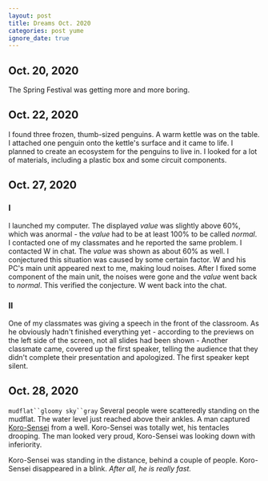 ```yaml
---
layout: post
title: Dreams Oct. 2020
categories: post yume
ignore_date: true
---
```

## Oct. 20, 2020

The Spring Festival was getting more and more boring.

## Oct. 22, 2020

I found three frozen, thumb-sized penguins. A warm kettle was on the table. I attached one penguin onto the kettle's surface and it came to life. I planned to create an ecosystem for the penguins to live in. I looked for a lot of materials, including a plastic box and some circuit components.

## Oct. 27, 2020

### I

I launched my computer. The displayed *value* was slightly above 60%, which was anormal - the *value* had to be at least 100% to be called *normal*. I contacted one of my classmates and he reported the same problem. I contacted W in chat. The *value* was shown as about 60% as well. I conjectured this situation was caused by some certain factor. W and his PC's main unit appeared next to me, making loud noises. After I fixed some component of the main unit, the noises were gone and the *value* went back to *normal*. This verified the conjecture. W went back into the chat.

### II

One of my classmates was giving a speech in the front of the classroom. As he obviously hadn't finished everything yet - according to the previews on the left side of the screen, not all slides had been shown - Another classmate came, covered up the first speaker, telling the audience that they didn't complete their presentation and apologized. The first speaker kept silent.

## Oct. 28, 2020

`mudflat``gloomy sky``gray` Several people were scatteredly standing on the mudflat. The water level just reached above their ankles. A man captured [Koro-Sensei](https://en.wikipedia.org/wiki/Assassination_Classroom) from a well. Koro-Sensei was totally wet, his tentacles drooping. The man looked very proud, Koro-Sensei was looking down with inferiority.

Koro-Sensei was standing in the distance, behind a couple of people. Koro-Sensei disappeared in a blink. *After all, he is really fast.*
